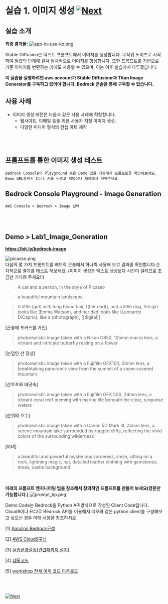 # 실습 1. 이미지 생성 [![Next](images/next.png)](02_Image_Pattern.md)
## 실습 소개
**최종 결과물:**
![app-in-use-ko.png](images/app-in-use-ko.png)

Stable Diffusion은 텍스트 프롬프트에서 이미지를 생성합니다. 무작위 노이즈로 시작하여 일련의 단계에 걸쳐 점차적으로 이미지를 형성합니다. 또한 프롬프트를 기반으로 기존 이미지를 변환하는 데에도 사용할 수 있으며, 이는 이후 실습에서 다루겠습니다.

**이 실습을 실행하려면 aws account가 Stable Diffusionr과 Titan Image Generator를 구독하고 있어야 합니다. Bedrock 콘솔을 통해 구독할 수 있습니다.**

## 사용 사례
- 이미지 생성 패턴은 다음과 같은 사용 사례에 적합합니다:
  - 웹사이트, 이메일 등을 위한 사용자 지정 이미지 생성.
  - 다양한 미디어 형식의 컨셉 아트 제작
<BR><BR>
<BR><BR>

## 프롬프트를 통한 이미지 생성 테스트
~~~
Bedrock Console의 Playground 혹은 Demo 앱을 기동해서 프롬프트를 확인해보세요.
Demo URL클릭시 Ctrl 키를 누르고 새탭이나 새창에서 띄워주세요
~~~~
## Bedrock Console Playground - Image Generation
~~~
AWS Console > Bedrock > Image 선택
~~~
<BR><BR>
## Demo > Lab1_Image_Generation
<a href="[https://bit.ly/bedrock-image](https://bit.ly/bedrock-image)" target="_blank"> **https://bit.ly/bedrock-image** </a>

![picasso.png](images/picasso.png)
<BR>
다음의 몇 가지 프롬프트를 베드락 콘솔에서 하나씩 사용해 보고 결과를 확인합니다.순차적으로 결과를 테스트 해보세요. (이미지 생성은 텍스트 생성보다 시간이 걸리므로 조금만 기다려 주셔요!!)
> A cat and a person, in the style of Picasso

> a beautiful mountain landscape

> A little (girl) with long blond hair, ((her dad)), and a little dog, the girl looks like (Emma Watson), and her dad looks like (Leonardo DiCaprio), like a (photograph), [[digital]]

[곤충에 포커스를 가진]
> photorealistic image taken with a Nikon D850, 105mm macro lens, a vibrant and intricate butterfly resting on a flower

[눈덮인 산 정상]
> photorealistic image taken with a Fujifilm GFX100, 24mm lens, a breathtaking panoramic view from the summit of a snow-covered mountain

[산호초와 바닷속]
> photorealistic image taken with a Fujifilm GFX 50S, 24mm lens, a vibrant coral reef teeming with marine life beneath the clear, turquoise waters

[산위의 호수]
> photorealistic image taken with a Canon 5D Mark III, 24mm lens, a serene mountain lake surrounded by rugged cliffs, reflecting the vivid colors of the surrounding wilderness

[마녀]
> a beautiful and powerful mysterious sorceress, smile, sitting on a rock, lightning magic, hat, detailed leather clothing with gemstones, dress, castle background

<BR><BR>
**아래의 프롬프트 엔지니어링 팁을 참조해서 창의적인 프롬프트를 만들어 보세요(영문만 가능합니다.)**
  ![prompt_tip.png](images/prompt_tip.png)



Demo Code는 Bedrock을 Python API방식으로 작성된 Client Code입니다.
Cloud9이나 EC2로 Bedrock API를 이용해서 데모와 같은 python client를 구성해보고 싶으신 경우 아래 내용을 참조하셔요

[1] [Amazon Bedrock구성](https://catalog.us-east-1.prod.workshops.aws/workshops/10435111-3e2e-48bb-acb4-0b5111d7638e/ko-KR/prerequisites/bedrock-setup)

[2] [AWS Cloud9구성](https://catalog.us-east-1.prod.workshops.aws/workshops/10435111-3e2e-48bb-acb4-0b5111d7638e/ko-KR/prerequisites/cloud9-setup)

[3] [실습환경설정(관련패키지 설치)](https://catalog.us-east-1.prod.workshops.aws/workshops/10435111-3e2e-48bb-acb4-0b5111d7638e/ko-KR/prerequisites/lab-setup)

[4] [데모코드](codes/Lab_1.Image_Generation.md)

[5] [workshop 전체 예제 코드 다운로드](https://ws-assets-prod-iad-r-icn-ced060f0d38bc0b0.s3.ap-northeast-2.amazonaws.com/10435111-3e2e-48bb-acb4-0b5111d7638e/workshop.zip)  

<BR><BR>
<!--데모에서 오류가 발생하시는 경우 (정상 호출되는 인스턴스 직접 호출) <BR>
http://54.205.45.29:8501 <BR>
http://54.205.45.29:18501 <BR><BR><BR> -->

[![Next](images/next.png)](02_Image_Pattern.md)
